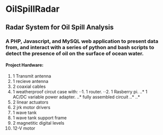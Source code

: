 # OilSpillRadar
## Radar System for Oil Spill Analysis 
### A PHP, Javascript, and MySQL web application to present data from, and interact with a series of python and bash scripts to detect the presence of oil on the surface of ocean water. 

#### Project Hardware:
1. 1 Transmit antenna
2. 1 recieve antenna 
3. 2 coaxial cables 
4. 1 weatherproof circut case with:
  ⋅⋅1. 1 router.
  ⋅⋅2. 1 Rasberry pi.
  ..* 1 AC/DC variable power adapter.
  ..* fully assembled circuit
  ..*
  ..*
5. 2 linear actuators
6. 2 jrk motor drivers
7. 1 wave tank
8. 1 wave tank support frame
9. 2 magnetitic digital levels
10. 12-V motor 
